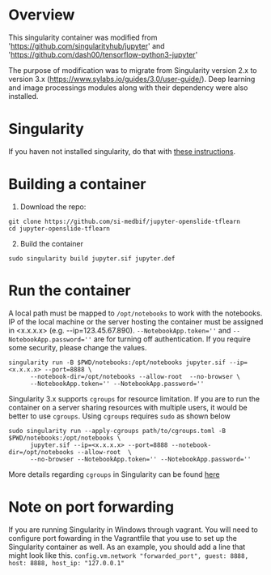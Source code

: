 # Overview

This singularity container was modified from 'https://github.com/singularityhub/jupyter' and 'https://github.com/dash00/tensorflow-python3-jupyter'

The purpose of modification was to migrate from Singularity version 2.x to version 3.x (https://www.sylabs.io/guides/3.0/user-guide/). Deep learning and image processings modules along with their dependency were also installed.

# Singularity

If you haven not installed singularity, do that with [these instructions](https://www.sylabs.io/guides/3.0/user-guide/quick_start.html).

# Building a container

1) Download the repo:
```
git clone https://github.com/si-medbif/jupyter-openslide-tflearn
cd jupyter-openslide-tflearn
```      
2) Build the container
```
sudo singularity build jupyter.sif jupyter.def
```

# Run the container

A local path must be mapped to `/opt/notebooks` to work with the notebooks. IP of the local machine or the server hosting the container must be assigned in <x.x.x.x> (e.g. --ip=123.45.67.890). `--NotebookApp.token=''` and  `--NotebookApp.password=''` are for turning off authentication. If you require some security, please change the values.

```   
singularity run -B $PWD/notebooks:/opt/notebooks jupyter.sif --ip=<x.x.x.x> --port=8888 \
      --notebook-dir=/opt/notebooks --allow-root  --no-browser \
      --NotebookApp.token='' --NotebookApp.password=''
```

Singularity 3.x supports `cgroups` for resource limitation. If you are to run the container on a server sharing resources with multiple users, it would be better to use `cgroups`. Using `cgroups` requires `sudo` as shown below

```
sudo singularity run --apply-cgroups path/to/cgroups.toml -B $PWD/notebooks:/opt/notebooks \
      jupyter.sif --ip=<x.x.x.x> --port=8888 --notebook-dir=/opt/notebooks --allow-root  \
      --no-browser --NotebookApp.token='' --NotebookApp.password=''
```

More details regarding `cgroups` in Singularity can be found [here](https://www.sylabs.io/guides/3.0/user-guide/cgroups.html)

# Note on port forwarding

If you are running Singularity in Windows through vagrant. You will need to configure port fowarding in the Vagrantfile that you use to set up the Singularity container as well. 
As an example, you should add a line that might look like this.
`config.vm.network "forwarded_port", guest: 8888, host: 8888, host_ip: "127.0.0.1"`
